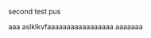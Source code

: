 


                                          


second test pus

aaa
aslklkvfaaaaaaaaaaaaaaaaa
aaaaaaa

